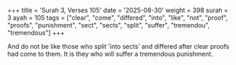 +++
title = 'Surah 3, Verses 105'
date = '2025-08-30'
weight = 398
surah = 3
ayah = 105
tags = ["clear", "come", "differed", "into", "like", "not", "proof", "proofs", "punishment", "sect", "sects", "split", "suffer", "tremendou", "tremendous"]
+++

And do not be like those who split ˹into sects˺ and differed after clear proofs had come to them. It is they who will suffer a tremendous punishment.